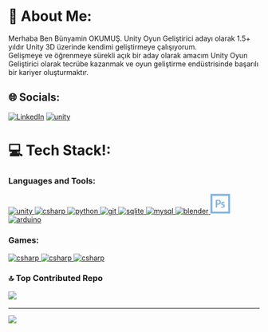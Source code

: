 # 💫 About Me:
Merhaba Ben Bünyamin OKUMUŞ. Unity Oyun Geliştirici adayı olarak 1.5+ yıldır Unity 3D üzerinde kendimi geliştirmeye çalışıyorum. <br>Gelişmeye ve öğrenmeye sürekli açık bir aday olarak amacım Unity Oyun Geliştirici olarak tecrübe kazanmak ve oyun geliştirme endüstrisinde başarılı bir kariyer oluşturmaktır.<br>


## 🌐 Socials:
[![LinkedIn](https://img.shields.io/badge/LinkedIn-%230077B5.svg?logo=linkedin&logoColor=white)](https://linkedin.com/in/bunyaminokumus/)
<a href="https://play.unity.com/u/okumus28/" target="_blank" rel="noreferrer"> <img src="https://www.vectorlogo.zone/logos/unity3d/unity3d-icon.svg" alt="unity" width="40" height="40"/> </a> 
# 💻 Tech Stack!:

<h3 align="left">Languages and Tools:</h3>
<p align="left">
  <a href="https://unity.com/" target="_blank" rel="noreferrer"> <img src="https://www.vectorlogo.zone/logos/unity3d/unity3d-icon.svg" alt="unity" width="40"               height="40"/> </a> 
  <a href="https://www.w3schools.com/cs/" target="_blank" rel="noreferrer"> <img src="https://raw.githubusercontent.com/devicons/devicon/master/icons/csharp/csharp-        original.svg" alt="csharp" width="40" height="40"/> </a>
  <a href="https://www.python.org" target="_blank" rel="noreferrer"> <img src="https://raw.githubusercontent.com/devicons/devicon/master/icons/python/python-                original.svg" alt="python" width="40" height="40"/> </a>
  <a href="https://git-scm.com/" target="_blank" rel="noreferrer"> <img src="https://www.vectorlogo.zone/logos/git-scm/git-scm-icon.svg" alt="git" width="40"                height="40"/> </a> 
  <a href="https://www.sqlite.org/" target="_blank" rel="noreferrer"> <img src="https://www.vectorlogo.zone/logos/sqlite/sqlite-icon.svg" alt="sqlite" width="40"            height="40"/> </a> 
  <a href="https://www.mysql.com/" target="_blank" rel="noreferrer"> <img src="https://raw.githubusercontent.com/devicons/devicon/master/icons/mysql/mysql-original-        wordmark.svg" alt="mysql" width="40" height="40"/> </a> 
  <a href="https://www.blender.org/" target="_blank" rel="noreferrer"> <img src="https://download.blender.org/branding/community/blender_community_badge_white.svg"          alt="blender" width="40" height="40"/> </a> 
  <a href="https://www.photoshop.com/en" target="_blank" rel="noreferrer"> <img                                                                                              src="https://raw.githubusercontent.com/devicons/devicon/master/icons/photoshop/photoshop-line.svg" alt="photoshop" width="40" height="40"/> </a> 
  <a href="https://www.arduino.cc/" target="_blank" rel="noreferrer"> <img src="https://cdn.worldvectorlogo.com/logos/arduino-1.svg" alt="arduino" width="40"                height="40"/> </a>
</p>
<p align="left">
  <h3 align="left">Games:</h3>
  <a href="https://play.google.com/store/apps/details?id=com.BamBamGames.MatchDefense" target="_blank" rel="noopener noreferrer" title="Match & Defense"> 
    <img src="https://play-lh.googleusercontent.com/R0J6czvtO_HLDg5OWo5IRg4GlVx905X8PLcjA4sn2tZA8L36FiH_JLU00CTqLNYmo7k=w240-h480-rw" alt="csharp" width="60"               height="60"/> 
  </a>
  <a href="https://play.google.com/store/apps/details?id=com.BamBam.DefenderFantazia" target="_blank" rel="noreferrer" title= "Defender Fantazia"> <img                      src="https://play-lh.googleusercontent.com/6Rgll6yd4Puys0OsDnCnb6oSxrmnBEC-24sqReRF1QhLK1SOozBMtcfnBfGg7qLyjUxc=w240-h480-rw" alt="csharp" width="60"                    height="60"/> </a>
  <a href="https://play.google.com/store/apps/details?id=com.BamBam.MergedDices" target="_blank" rel="noreferrer" title= "Merged Dices"> <img                      src="https://play-lh.googleusercontent.com/c4aJ6WAI5zmDwHOKgNpTt7Th8gzyLnSGuc_wzkos78hx2fwTHqM1XgG-Q6zw8bI1UeL1=w240-h480-rw" alt="csharp" width="60"                    height="60"/> </a>
</p>

### 🔝 Top Contributed Repo
![](https://github-contributor-stats.vercel.app/api?username=Okumus28&limit=5&theme=dark&combine_all_yearly_contributions=true)

---
[![](https://visitcount.itsvg.in/api?id=Okumus28&icon=0&color=0)](https://visitcount.itsvg.in)


